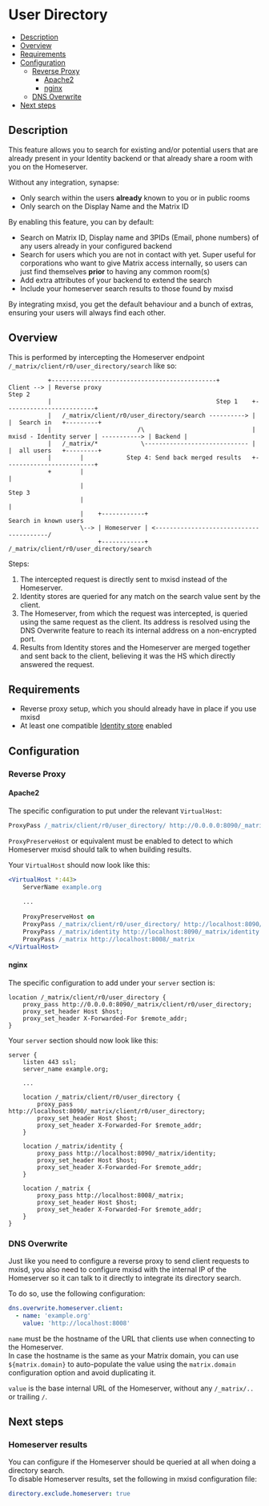 # User Directory
- [Description](#description)
- [Overview](#overview)
- [Requirements](#requirements)
- [Configuration](#configuration)
  - [Reverse Proxy](#reverse-proxy)
    - [Apache2](#apache2)
    - [nginx](#nginx)
  - [DNS Overwrite](#dns-overwrite)
- [Next steps](#next-steps)

## Description
This feature allows you to search for existing and/or potential users that are already present in your Identity backend
or that already share a room with you on the Homeserver.

Without any integration, synapse:
- Only search within the users **already** known to you or in public rooms
- Only search on the Display Name and the Matrix ID

By enabling this feature, you can by default:
- Search on Matrix ID, Display name and 3PIDs (Email, phone numbers) of any users already in your configured backend
- Search for users which you are not in contact with yet. Super useful for corporations who want to give Matrix access
internally, so users can just find themselves **prior** to having any common room(s)
- Add extra attributes of your backend to extend the search
- Include your homeserver search results to those found by mxisd

By integrating mxisd, you get the default behaviour and a bunch of extras, ensuring your users will always find each other.

## Overview
This is performed by intercepting the Homeserver endpoint `/_matrix/client/r0/user_directory/search` like so:
```
           +----------------------------------------------+
Client --> | Reverse proxy                                                                         Step 2
           |                                              Step 1    +-------------------------+
           |   /_matrix/client/r0/user_directory/search ----------> |                         |  Search in   +---------+
           |                        /\                              | mxisd - Identity server | -----------> | Backend |
           |   /_matrix/*            \----------------------------- |                         |  all users   +---------+
           |        |            Step 4: Send back merged results   +-------------------------+
           +        |                                                            |
                    |                                                          Step 3
                    |                                                            |
                    |    +------------+                                Search in known users
                    \--> | Homeserver | <----------------------------------------/
                         +------------+   /_matrix/client/r0/user_directory/search
```
Steps:
1. The intercepted request is directly sent to mxisd instead of the Homeserver.
2. Identity stores are queried for any match on the search value sent by the client.
3. The Homeserver, from which the request was intercepted, is queried using the same request as the client.
   Its address is resolved using the DNS Overwrite feature to reach its internal address on a non-encrypted port.
4. Results from Identity stores and the Homeserver are merged together and sent back to the client, believing it was the HS
which directly answered the request.

## Requirements
- Reverse proxy setup, which you should already have in place if you use mxisd
- At least one compatible [Identity store](../stores/README.md) enabled
  
## Configuration
### Reverse Proxy
#### Apache2
The specific configuration to put under the relevant `VirtualHost`:
```apache
ProxyPass /_matrix/client/r0/user_directory/ http://0.0.0.0:8090/_matrix/client/r0/user_directory/
```
`ProxyPreserveHost` or equivalent must be enabled to detect to which Homeserver mxisd should talk to when building
results.

Your `VirtualHost` should now look like this:
```apache
<VirtualHost *:443>
    ServerName example.org
    
    ...
    
    ProxyPreserveHost on
    ProxyPass /_matrix/client/r0/user_directory/ http://localhost:8090/_matrix/client/r0/user_directory/
    ProxyPass /_matrix/identity http://localhost:8090/_matrix/identity
    ProxyPass /_matrix http://localhost:8008/_matrix
</VirtualHost>
```

#### nginx
The specific configuration to add under your `server` section is:
```nginx
location /_matrix/client/r0/user_directory {
    proxy_pass http://0.0.0.0:8090/_matrix/client/r0/user_directory;
    proxy_set_header Host $host;
    proxy_set_header X-Forwarded-For $remote_addr;
}
```

Your `server` section should now look like this:
```nginx
server {
    listen 443 ssl;
    server_name example.org;
    
    ...
    
    location /_matrix/client/r0/user_directory {
        proxy_pass http://localhost:8090/_matrix/client/r0/user_directory;
        proxy_set_header Host $host;
        proxy_set_header X-Forwarded-For $remote_addr;
    }
    
    location /_matrix/identity {
        proxy_pass http://localhost:8090/_matrix/identity;
        proxy_set_header Host $host;
        proxy_set_header X-Forwarded-For $remote_addr;
    }
    
    location /_matrix {
        proxy_pass http://localhost:8008/_matrix;
        proxy_set_header Host $host;
        proxy_set_header X-Forwarded-For $remote_addr;
    }
}
```

### DNS Overwrite
Just like you need to configure a reverse proxy to send client requests to mxisd, you also need to configure mxisd with
the internal IP of the Homeserver so it can talk to it directly to integrate its directory search.

To do so, use the following configuration:
```yaml
dns.overwrite.homeserver.client:
  - name: 'example.org'
    value: 'http://localhost:8008'
```
`name` must be the hostname of the URL that clients use when connecting to the Homeserver.  
In case the hostname is the same as your Matrix domain, you can use `${matrix.domain}` to auto-populate the value using
the `matrix.domain` configuration option and avoid duplicating it.

`value` is the base internal URL of the Homeserver, without any `/_matrix/..` or trailing `/`.

## Next steps
### Homeserver results
You can configure if the Homeserver should be queried at all when doing a directory search.  
To disable Homeserver results, set the following in mxisd configuration file:
```yaml
directory.exclude.homeserver: true
```
